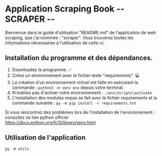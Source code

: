# Application Scraping Book -- SCRAPER --

Bienvenue dans le guide d'utilisation "README.md" de l'application de web scraping, que j'ai nommée : "scraper".
Vous trouverez toutes les informations nécessaires à l'utilisation de celle-ci.


## Installation du programme et des dépendances.

1. Downloadez le programme. ✅
2. Créez un environnement avec le fichier texte "requirements". 💻
3. La création d'un environnement virtuel est faite en exécutant la commande : ```python3 -m venv env``` depuis votre terminal.
4. N'oubliez pas d'activer votre environnement : ```.\env\Scripts\activate```
5. L'installation des modules requis se fait avec le fichier requirements et la commande suivante : ```py -m pip install -r requirements.txt```

Si vous rencontrez des problèmes lors de l'installation de l'environnement : consultez ce lien python officiel https://docs.python.org/fr/3/library/venv.html

## Utilisation de l'application

```python
py -m utils
```
